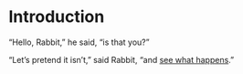 # Introduction

“Hello, Rabbit,” he said, “is that you?”

“Let’s pretend it isn’t,” said Rabbit, “and [see what happens](https://twitter.com/dfinr).”
